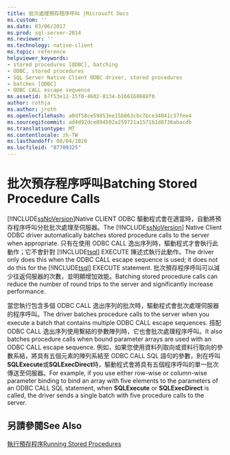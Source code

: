 ```yaml
---
title: 批次處理預存程序呼叫 |Microsoft Docs
ms.custom: ''
ms.date: 03/06/2017
ms.prod: sql-server-2014
ms.reviewer: ''
ms.technology: native-client
ms.topic: reference
helpviewer_keywords:
- stored procedures [ODBC], batching
- ODBC, stored procedures
- SQL Server Native Client ODBC driver, stored procedures
- batches [ODBC]
- ODBC CALL escape sequence
ms.assetid: b7f53e11-15f0-4602-8134-b166160888f0
author: rothja
ms.author: jroth
ms.openlocfilehash: a0df58ce59853ee15b863cbc7bce34041c37fee4
ms.sourcegitcommit: ad4d92dce894592a259721a1571b1d8736abacdb
ms.translationtype: MT
ms.contentlocale: zh-TW
ms.lasthandoff: 08/04/2020
ms.locfileid: "87709325"
---
```

# <a name="batching-stored-procedure-calls"></a><span data-ttu-id="f1e63-102">批次預存程序呼叫</span><span class="sxs-lookup"><span data-stu-id="f1e63-102">Batching Stored Procedure Calls</span></span>
  <span data-ttu-id="f1e63-103">[!INCLUDE[ssNoVersion](../../includes/ssnoversion-md.md)]Native CLIENT ODBC 驅動程式會在適當時，自動將預存程序呼叫分批批次處理至伺服器。</span><span class="sxs-lookup"><span data-stu-id="f1e63-103">The [!INCLUDE[ssNoVersion](../../includes/ssnoversion-md.md)] Native Client ODBC driver automatically batches stored procedure calls to the server when appropriate.</span></span> <span data-ttu-id="f1e63-104">只有在使用 ODBC CALL 逸出序列時，驅動程式才會執行此動作；它不會針對 [!INCLUDE[tsql](../../includes/tsql-md.md)] EXECUTE 陳述式執行此動作。</span><span class="sxs-lookup"><span data-stu-id="f1e63-104">The driver only does this when the ODBC CALL escape sequence is used; it does not do this for the [!INCLUDE[tsql](../../includes/tsql-md.md)] EXECUTE statement.</span></span> <span data-ttu-id="f1e63-105">批次預存程序呼叫可以減少往返伺服器的次數，並明顯增加效能。</span><span class="sxs-lookup"><span data-stu-id="f1e63-105">Batching stored procedure calls can reduce the number of round trips to the server and significantly increase performance.</span></span>  
  
 <span data-ttu-id="f1e63-106">當您執行包含多個 ODBC CALL 逸出序列的批次時，驅動程式會批次處理伺服器的程序呼叫。</span><span class="sxs-lookup"><span data-stu-id="f1e63-106">The driver batches procedure calls to the server when you execute a batch that contains multiple ODBC CALL escape sequences.</span></span> <span data-ttu-id="f1e63-107">搭配 ODBC CALL 逸出序列使用繫結的參數陣列時，它也會批次處理程序呼叫。</span><span class="sxs-lookup"><span data-stu-id="f1e63-107">It also batches procedure calls when bound parameter arrays are used with an ODBC CALL escape sequence.</span></span> <span data-ttu-id="f1e63-108">例如，如果您使用資料列取向或資料行取向的參數系結，將具有五個元素的陣列系結至 ODBC CALL SQL 語句的參數，則在呼叫**SQLExecute**或**SQLExecDirect**時，驅動程式會將具有五個程序呼叫的單一批次傳送至伺服器。</span><span class="sxs-lookup"><span data-stu-id="f1e63-108">For example, if you use either row-wise or column-wise parameter binding to bind an array with five elements to the parameters of an ODBC CALL SQL statement, when **SQLExecute** or **SQLExecDirect** is called, the driver sends a single batch with five procedure calls to the server.</span></span>  
  
## <a name="see-also"></a><span data-ttu-id="f1e63-109">另請參閱</span><span class="sxs-lookup"><span data-stu-id="f1e63-109">See Also</span></span>  
 [<span data-ttu-id="f1e63-110">執行預存程序</span><span class="sxs-lookup"><span data-stu-id="f1e63-110">Running Stored Procedures</span></span>](running-stored-procedures.md)  
  
  
